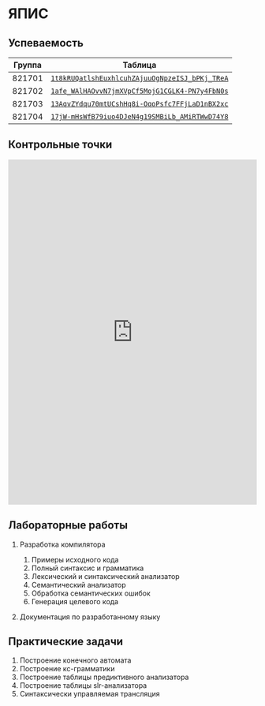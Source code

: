 # ЯПИС

## Успеваемость

| Группа | Таблица                                                                                                                               |
| ------ | ------------------------------------------------------------------------------------------------------------------------------------- |
| 821701 | [`1t8kRUQatlshEuxhlcuhZAjuuOgNpzeISJ_bPKj_TReA`](https://docs.google.com/spreadsheets/d/1t8kRUQatlshEuxhlcuhZAjuuOgNpzeISJ_bPKj_TReA) |
| 821702 | [`1afe_WAlHAOvvN7jmXVpCf5MojG1CGLK4-PN7y4FbN0s`](https://docs.google.com/spreadsheets/d/1afe_WAlHAOvvN7jmXVpCf5MojG1CGLK4-PN7y4FbN0s) |
| 821703 | [`13AqvZYdqu70mtUCshHq8i-OqoPsfc7FFjLaD1nBX2xc`](https://docs.google.com/spreadsheets/d/13AqvZYdqu70mtUCshHq8i-OqoPsfc7FFjLaD1nBX2xc) |
| 821704 | [`17jW-mHsWfB79iuo4DJeN4g19SMBiLb_AMiRTWwD74Y8`](https://docs.google.com/spreadsheets/d/17jW-mHsWfB79iuo4DJeN4g19SMBiLb_AMiRTWwD74Y8) |

## Контрольные точки

<iframe src="https://calendar.google.com/calendar/embed?height=700&amp;wkst=2&amp;bgcolor=%23ffffff&amp;ctz=Europe%2FMinsk&amp;src=NzYxN3JhaWFiZ2RwbTBkc29oNjJxYzBxdm9AZ3JvdXAuY2FsZW5kYXIuZ29vZ2xlLmNvbQ&amp;color=%23D81B60&amp;showTitle=0&amp;showTz=0&amp;showCalendars=0&amp;showTabs=0&amp;showPrint=0&amp;showDate=0&amp;showNav=0&amp;hl=ru&amp;mode=AGENDA" style="border-width:0" width="100%" height="700" frameborder="0" scrolling="no"></iframe>

## Лабораторные работы

1. Разработка компилятора

   1. Примеры исходного кода
   1. Полный синтаксис и грамматика
   1. Лексический и синтаксический анализатор
   1. Семантический анализатор
   1. Обработка семантических ошибок
   1. Генерация целевого кода

1. Документация по разработанному языку

## Практические задачи

1. Построение конечного автомата
1. Построение кс-грамматики
1. Построение таблицы предиктивного анализатора
1. Построение таблицы slr-анализатора
1. Синтаксически управляемая трансляция

